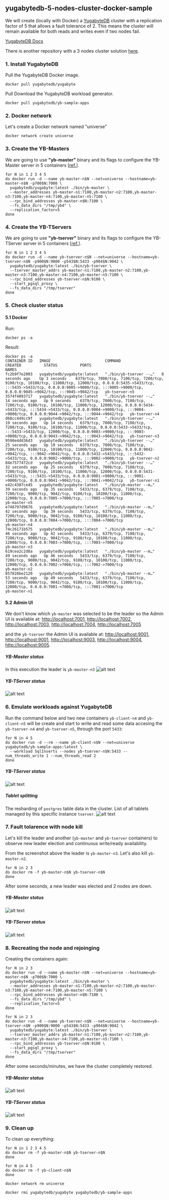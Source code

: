 ## yugabytedb-5-nodes-cluster-docker-sample

We will create (locally with Docker) a [YugabyteDB](https://www.yugabyte.com/) cluster with a replication factor of 5 that allows a fault tolerance of 2.
This means the cluster will remain available for both reads and writes even if two nodes fail.

[YugabyteDB Docs](https://docs.yugabyte.com/latest/)

There is another repository with a 3 nodes cluster solution [here](https://github.com/wagnerjfr/yugabytedb-docker-sample).

### 1. Install YugabyteDB
Pull the YugabyteDB Docker image.
```
docker pull yugabytedb/yugabyte
```
Pull Download the YugabyteDB workload generator.
```
docker pull yugabytedb/yb-sample-apps
```

### 2. Docker network
Let's create a Docker network named "universe"
```
docker network create universe
```

### 3. Create the YB-Masters
We are going to use **"yb-master"** binary and its flags to configure the YB-Master server in 5 containers [[ref.](https://docs.yugabyte.com/latest/reference/configuration/yb-master/)].
```
for N in 1 2 3 4 5
do docker run -d --name yb-master-n$N --net=universe --hostname=yb-master-n$N -p700$N:7000 \
  yugabytedb/yugabyte:latest ./bin/yb-master \
  --master_addresses yb-master-n1:7100,yb-master-n2:7100,yb-master-n3:7100,yb-master-n4:7100,yb-master-n5:7100 \
  --rpc_bind_addresses yb-master-n$N:7100 \
  --fs_data_dirs "/tmp/ybd" \
  --replication_factor=5
done
```

### 4. Create the YB-TServers
We are going to use **"yb-tserver"** binary and its flags to configure the YB-TServer server in 5 containers [[ref.](https://docs.yugabyte.com/latest/reference/configuration/yb-tserver/)].
```
for N in 1 2 3 4 5
do docker run -d --name yb-tserver-n$N --net=universe --hostname=yb-tserver-n$N -p900$N:9000 -p543$N:5433 -p904$N:9042 \
  yugabytedb/yugabyte:latest ./bin/yb-tserver \
  --tserver_master_addrs yb-master-n1:7100,yb-master-n2:7100,yb-master-n3:7100,yb-master-n4:7100,yb-master-n5:7100 \
  --rpc_bind_addresses yb-tserver-n$N:9100 \
  --start_pgsql_proxy \
  --fs_data_dirs "/tmp/tserver"
done
```

### 5. Check cluster status
#### 5.1 Docker
Run:
```
docker ps -a
```
Result:
```
docker ps -a
CONTAINER ID   IMAGE                        COMMAND                  CREATED          STATUS          PORTS                                                                                                                                                                                                                NAMES
fc2b9f7e2003   yugabytedb/yugabyte:latest   "./bin/yb-tserver --…"   8 seconds ago    Up 3 seconds    6379/tcp, 7000/tcp, 7100/tcp, 7200/tcp, 9100/tcp, 10100/tcp, 11000/tcp, 12000/tcp, 0.0.0.0:5435->5433/tcp, :::5435->5433/tcp, 0.0.0.0:9005->9000/tcp, :::9005->9000/tcp, 0.0.0.0:9045->9042/tcp, :::9045->9042/tcp   yb-tserver-n5
3574f4893717   yugabytedb/yugabyte:latest   "./bin/yb-tserver --…"   14 seconds ago   Up 9 seconds    6379/tcp, 7000/tcp, 7100/tcp, 7200/tcp, 9100/tcp, 10100/tcp, 11000/tcp, 12000/tcp, 0.0.0.0:5434->5433/tcp, :::5434->5433/tcp, 0.0.0.0:9004->9000/tcp, :::9004->9000/tcp, 0.0.0.0:9044->9042/tcp, :::9044->9042/tcp   yb-tserver-n4
d68cc449cc9f   yugabytedb/yugabyte:latest   "./bin/yb-tserver --…"   19 seconds ago   Up 14 seconds   6379/tcp, 7000/tcp, 7100/tcp, 7200/tcp, 9100/tcp, 10100/tcp, 11000/tcp, 0.0.0.0:5433->5433/tcp, :::5433->5433/tcp, 12000/tcp, 0.0.0.0:9003->9000/tcp, :::9003->9000/tcp, 0.0.0.0:9043->9042/tcp, :::9043->9042/tcp   yb-tserver-n3
9590e4dd36d3   yugabytedb/yugabyte:latest   "./bin/yb-tserver --…"   25 seconds ago   Up 19 seconds   6379/tcp, 7000/tcp, 7100/tcp, 7200/tcp, 9100/tcp, 10100/tcp, 11000/tcp, 12000/tcp, 0.0.0.0:9042->9042/tcp, :::9042->9042/tcp, 0.0.0.0:5432->5433/tcp, :::5432->5433/tcp, 0.0.0.0:9002->9000/tcp, :::9002->9000/tcp   yb-tserver-n2
84e7577472cd   yugabytedb/yugabyte:latest   "./bin/yb-tserver --…"   32 seconds ago   Up 25 seconds   6379/tcp, 7000/tcp, 7100/tcp, 7200/tcp, 9100/tcp, 10100/tcp, 11000/tcp, 12000/tcp, 0.0.0.0:5431->5433/tcp, :::5431->5433/tcp, 0.0.0.0:9001->9000/tcp, :::9001->9000/tcp, 0.0.0.0:9041->9042/tcp, :::9041->9042/tcp   yb-tserver-n1
e42c4307ce45   yugabytedb/yugabyte:latest   "./bin/yb-master --m…"   39 seconds ago   Up 35 seconds   5433/tcp, 6379/tcp, 7100/tcp, 7200/tcp, 9000/tcp, 9042/tcp, 9100/tcp, 10100/tcp, 11000/tcp, 12000/tcp, 0.0.0.0:7005->7000/tcp, :::7005->7000/tcp                                                                     yb-master-n5
e748797d9676   yugabytedb/yugabyte:latest   "./bin/yb-master --m…"   42 seconds ago   Up 39 seconds   5433/tcp, 6379/tcp, 7100/tcp, 7200/tcp, 9000/tcp, 9042/tcp, 9100/tcp, 10100/tcp, 11000/tcp, 12000/tcp, 0.0.0.0:7004->7000/tcp, :::7004->7000/tcp                                                                     yb-master-n4
74c26171b575   yugabytedb/yugabyte:latest   "./bin/yb-master --m…"   46 seconds ago   Up 42 seconds   5433/tcp, 6379/tcp, 7100/tcp, 7200/tcp, 9000/tcp, 9042/tcp, 9100/tcp, 10100/tcp, 11000/tcp, 12000/tcp, 0.0.0.0:7003->7000/tcp, :::7003->7000/tcp                                                                     yb-master-n3
619cea2c2d8a   yugabytedb/yugabyte:latest   "./bin/yb-master --m…"   49 seconds ago   Up 46 seconds   5433/tcp, 6379/tcp, 7100/tcp, 7200/tcp, 9000/tcp, 9042/tcp, 9100/tcp, 10100/tcp, 11000/tcp, 12000/tcp, 0.0.0.0:7002->7000/tcp, :::7002->7000/tcp                                                                     yb-master-n2
857828be2120   yugabytedb/yugabyte:latest   "./bin/yb-master --m…"   53 seconds ago   Up 49 seconds   5433/tcp, 6379/tcp, 7100/tcp, 7200/tcp, 9000/tcp, 9042/tcp, 9100/tcp, 10100/tcp, 11000/tcp, 12000/tcp, 0.0.0.0:7001->7000/tcp, :::7001->7000/tcp                                                                     yb-master-n1
```
#### 5.2 Admin UI
We don't know which `yb-master` was selected to be the leader so the Admin UI is available at:
[http://localhost:7001](http://localhost:7001), [http://localhost:7002](http://localhost:7002), [http://localhost:7003](http://localhost:7003), [http://localhost:7004](http://localhost:7004), [http://localhost:7005](http://localhost:7005)

and the `yb-tserver` the Admin UI is available at:
[http://localhost:9001](http://localhost:9001), [http://localhost:9001](http://localhost:9002), [http://localhost:9003](http://localhost:9003), [http://localhost:9004](http://localhost:9004), [http://localhost:9005](http://localhost:9005).

##### YB-Master status
In this execution the leader is `yb-master-n3`
![alt text](https://github.com/wagnerjfr/yugabytedb-5-nodes-cluster-docker-sample/blob/main/figures/master1.png)

##### YB-TServer status
![alt text](https://github.com/wagnerjfr/yugabytedb-5-nodes-cluster-docker-sample/blob/main/figures/tserver1.png)

### 6. Emulate workloads against YugabyteDB
Run the command below and two new containers `yb-client-n4` and `yb-client-n5` will be create and start to write and read some data accesing the `yb-tserver-n4` and `yb-tserver-n5`, through the port `5433`:
```
for N in 4 5
do docker run -d --rm --name yb-client-n$N --net=universe yugabytedb/yb-sample-apps:latest \
  --workload SqlInserts --nodes yb-tserver-n$N:5433 --num_threads_write 1 --num_threads_read 2
done
```

##### YB-TServer status
![alt text](https://github.com/wagnerjfr/yugabytedb-5-nodes-cluster-docker-sample/blob/main/figures/tserver2.png)

##### Tablet splitting
The resharding of `postgres` table data in the cluster. List of all tablets managed by this specific instance `tserver`. 
![alt text](https://github.com/wagnerjfr/yugabytedb-5-nodes-cluster-docker-sample/blob/main/figures/tablets.png)


### 7. Fault tolarence with node kill
Let's kill the leader and another (`yb-master` and `yb-tserver` containers) to observe new leader election and continuous write/ready availability.

From the screenshot above the leader is `yb-master-n3`. Let's also kill `yb-master-n2`.
```
for N in 2 3
do docker rm -f yb-master-n$N yb-tserver-n$N
done
```
After some seconds, a new leader was elected and 2 nodes are down.
##### YB-Master status
![alt text](https://github.com/wagnerjfr/yugabytedb-5-nodes-cluster-docker-sample/blob/main/figures/master2.png)

##### YB-TServer status
![alt text](https://github.com/wagnerjfr/yugabytedb-5-nodes-cluster-docker-sample/blob/main/figures/tserver3.png)

### 8. Recreating the node and rejoinging
Creating the containers again:
```
for N in 2 3
do docker run -d --name yb-master-n$N --net=universe --hostname=yb-master-n$N -p700$N:7000 \
  yugabytedb/yugabyte:latest ./bin/yb-master \
  --master_addresses yb-master-n1:7100,yb-master-n2:7100,yb-master-n3:7100,yb-master-n4:7100,yb-master-n5:7100 \
  --rpc_bind_addresses yb-master-n$N:7100 \
  --fs_data_dirs "/tmp/ybd" \
  --replication_factor=5
done

for N in 2 3
do docker run -d --name yb-tserver-n$N --net=universe --hostname=yb-tserver-n$N -p900$N:9000 -p543$N:5433 -p904$N:9042 \
  yugabytedb/yugabyte:latest ./bin/yb-tserver \
  --tserver_master_addrs yb-master-n1:7100,yb-master-n2:7100,yb-master-n3:7100,yb-master-n4:7100,yb-master-n5:7100 \
  --rpc_bind_addresses yb-tserver-n$N:9100 \
  --start_pgsql_proxy \
  --fs_data_dirs "/tmp/tserver"
done
```
After some seconds/minutes, we have the cluster completely restored.
##### YB-Master status
![alt text](https://github.com/wagnerjfr/yugabytedb-5-nodes-cluster-docker-sample/blob/main/figures/master3.png)

##### YB-TServer status
![alt text](https://github.com/wagnerjfr/yugabytedb-5-nodes-cluster-docker-sample/blob/main/figures/tserver4.png)

### 9. Clean up
To clean up everything:
```
for N in 1 2 3 4 5
do docker rm -f yb-master-n$N yb-tserver-n$N
done

for N in 4 5
do docker rm -f yb-client-n$N
done

docker network rm universe

docker rmi yugabytedb/yugabyte yugabytedb/yb-sample-apps
```
